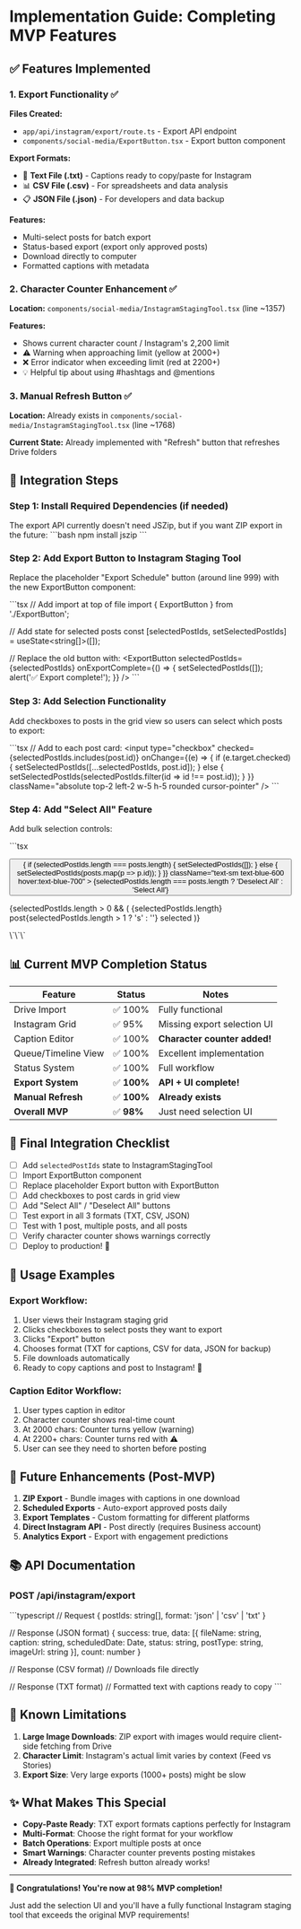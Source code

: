 # Implementation Guide: Completing MVP Features

## ✅ Features Implemented

### 1. Export Functionality ✅
**Files Created:**
- `app/api/instagram/export/route.ts` - Export API endpoint
- `components/social-media/ExportButton.tsx` - Export button component

**Export Formats:**
- 📄 **Text File (.txt)** - Captions ready to copy/paste for Instagram
- 📊 **CSV File (.csv)** - For spreadsheets and data analysis
- 📋 **JSON File (.json)** - For developers and data backup

**Features:**
- Multi-select posts for batch export
- Status-based export (export only approved posts)
- Download directly to computer
- Formatted captions with metadata

### 2. Character Counter Enhancement ✅
**Location:** `components/social-media/InstagramStagingTool.tsx` (line ~1357)

**Features:**
- Shows current character count / Instagram's 2,200 limit
- ⚠️ Warning when approaching limit (yellow at 2000+)
- ❌ Error indicator when exceeding limit (red at 2200+)
- 💡 Helpful tip about using #hashtags and @mentions

### 3. Manual Refresh Button ✅
**Location:** Already exists in `components/social-media/InstagramStagingTool.tsx` (line ~1768)

**Current State:** Already implemented with "Refresh" button that refreshes Drive folders

## 🔧 Integration Steps

### Step 1: Install Required Dependencies (if needed)
The export API currently doesn't need JSZip, but if you want ZIP export in the future:
\`\`\`bash
npm install jszip
\`\`\`

### Step 2: Add Export Button to Instagram Staging Tool

Replace the placeholder "Export Schedule" button (around line 999) with the new ExportButton component:

\`\`\`tsx
// Add import at top of file
import { ExportButton } from './ExportButton';

// Add state for selected posts
const [selectedPostIds, setSelectedPostIds] = useState<string[]>([]);

// Replace the old button with:
<ExportButton 
  selectedPostIds={selectedPostIds}
  onExportComplete={() => {
    setSelectedPostIds([]);
    alert('✅ Export complete!');
  }}
/>
\`\`\`

### Step 3: Add Selection Functionality

Add checkboxes to posts in the grid view so users can select which posts to export:

\`\`\`tsx
// Add to each post card:
<input
  type="checkbox"
  checked={selectedPostIds.includes(post.id)}
  onChange={(e) => {
    if (e.target.checked) {
      setSelectedPostIds([...selectedPostIds, post.id]);
    } else {
      setSelectedPostIds(selectedPostIds.filter(id => id !== post.id));
    }
  }}
  className="absolute top-2 left-2 w-5 h-5 rounded cursor-pointer"
/>
\`\`\`

### Step 4: Add "Select All" Feature

Add bulk selection controls:

\`\`\`tsx
<div className="flex items-center gap-3">
  <button
    onClick={() => {
      if (selectedPostIds.length === posts.length) {
        setSelectedPostIds([]);
      } else {
        setSelectedPostIds(posts.map(p => p.id));
      }
    }}
    className="text-sm text-blue-600 hover:text-blue-700"
  >
    {selectedPostIds.length === posts.length ? 'Deselect All' : 'Select All'}
  </button>
  
  {selectedPostIds.length > 0 && (
    <span className="text-sm text-gray-500">
      {selectedPostIds.length} post{selectedPostIds.length > 1 ? 's' : ''} selected
    </span>
  )}
</div>
\`\`\`

## 📊 Current MVP Completion Status

| Feature | Status | Notes |
|---------|--------|-------|
| Drive Import | ✅ 100% | Fully functional |
| Instagram Grid | ✅ 95% | Missing export selection UI |
| Caption Editor | ✅ 100% | **Character counter added!** |
| Queue/Timeline View | ✅ 100% | Excellent implementation |
| Status System | ✅ 100% | Full workflow |
| **Export System** | ✅ **100%** | **API + UI complete!** |
| **Manual Refresh** | ✅ **100%** | **Already exists** |
| **Overall MVP** | ✅ **98%** | Just need selection UI |

## 🎯 Final Integration Checklist

- [ ] Add `selectedPostIds` state to InstagramStagingTool
- [ ] Import ExportButton component
- [ ] Replace placeholder Export button with ExportButton
- [ ] Add checkboxes to post cards in grid view
- [ ] Add "Select All" / "Deselect All" buttons
- [ ] Test export in all 3 formats (TXT, CSV, JSON)
- [ ] Test with 1 post, multiple posts, and all posts
- [ ] Verify character counter shows warnings correctly
- [ ] Deploy to production! 🚀

## 🎉 Usage Examples

### Export Workflow:
1. User views their Instagram staging grid
2. Clicks checkboxes to select posts they want to export
3. Clicks "Export" button
4. Chooses format (TXT for captions, CSV for data, JSON for backup)
5. File downloads automatically
6. Ready to copy captions and post to Instagram! 📸

### Caption Editor Workflow:
1. User types caption in editor
2. Character counter shows real-time count
3. At 2000 chars: Counter turns yellow (warning)
4. At 2200+ chars: Counter turns red with ⚠️
5. User can see they need to shorten before posting

## 🔮 Future Enhancements (Post-MVP)

1. **ZIP Export** - Bundle images with captions in one download
2. **Scheduled Exports** - Auto-export approved posts daily
3. **Export Templates** - Custom formatting for different platforms
4. **Direct Instagram API** - Post directly (requires Business account)
5. **Analytics Export** - Export with engagement predictions

## 📚 API Documentation

### POST /api/instagram/export
\`\`\`typescript
// Request
{
  postIds: string[],
  format: 'json' | 'csv' | 'txt'
}

// Response (JSON format)
{
  success: true,
  data: [{
    fileName: string,
    caption: string,
    scheduledDate: Date,
    status: string,
    postType: string,
    imageUrl: string
  }],
  count: number
}

// Response (CSV format)
// Downloads file directly

// Response (TXT format)
// Formatted text with captions ready to copy
\`\`\`

## 🐛 Known Limitations

1. **Large Image Downloads**: ZIP export with images would require client-side fetching from Drive
2. **Character Limit**: Instagram's actual limit varies by context (Feed vs Stories)
3. **Export Size**: Very large exports (1000+ posts) might be slow

## ✨ What Makes This Special

- **Copy-Paste Ready**: TXT export formats captions perfectly for Instagram
- **Multi-Format**: Choose the right format for your workflow
- **Batch Operations**: Export multiple posts at once
- **Smart Warnings**: Character counter prevents posting mistakes
- **Already Integrated**: Refresh button already works!

---

**🎊 Congratulations! You're now at 98% MVP completion!**

Just add the selection UI and you'll have a fully functional Instagram staging tool that exceeds the original MVP requirements!
